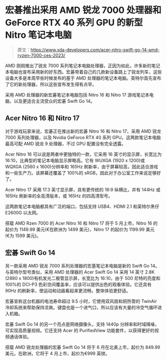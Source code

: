 # 宏碁推出采用 AMD 锐龙 7000 处理器和 GeForce RTX 40 系列 GPU 的新型 Nitro 笔记本电脑

> 原文：<https://www.xda-developers.com/acer-nitro-swift-go-14-amd-ryzen-7000-ces-2023/>

AMD 刚刚推出了锐龙 7000 系列笔记本电脑处理器，正因为如此，许多新的笔记本电脑也宣布采用新的好东西。宏碁带着自己的几款新设备跳上了锐龙列车，这些设备大多是本周早些时候发布的基于 AMD 处理器的笔记本电脑。英特尔首先宣布了它的新处理器，所以这些宣布发生得有点早。

采用 AMD 处理器的新宏碁笔记本电脑包括 Nitro 16 和 Nitro 17 游戏笔记本电脑，以及更适合主流受众的宏碁 Swift Go 14。

## Acer Nitro 16 和 Nitro 17

对于游戏玩家来说，宏碁正在推出新的宏碁 Nitro 16 和 Nitro 17，采用 AMD 锐龙 7000 系列处理器，以及 Nvidia GeForce RTX 40 系列 GPU。这两款笔记本电脑最高可配 AMD 锐龙 9 处理器，不过 GPU 配置没有完全透露。

Acer Nitro 16 可以说是两者中更独特的一款，它采用 16 英寸的显示屏，长宽比为 16:10，比典型的笔记本电脑显示屏略高。它有 WUXGA (1920 x 1200)或 WQXGA (2560 x 1600)分辨率和 165Hz 刷新率，由于屏幕较高，因此适合游戏和一些生产力。该屏幕还覆盖了 100%的 sRGB，因此对于办公室工作来说足够好了。

Acer Nitro 17 采用 17.3 英寸显示屏，具有更传统的 16:9 纵横比，并有 144Hz 或 165Hz 刷新率的全高清版本，或 165Hz 的四高清型号。

这两款笔记本电脑都具有广泛的端口，包括支持 USB4、HDMI 2.1 和英特尔黑仔 E2600G 以太网。

搭载 AMD Rzen 7000 的 Acer Nitro 16 和 Nitro 17 将于 5 月上市，Nitro 16 的起价为 1149.99 美元(€在欧洲为 1499 美元)，Nitro 17 的起价为 1199.99 美元(€为 1599 美元)。

## 宏碁 Swift Go 14

另一款采用 AMD 锐龙 7000 系列处理器的宏基笔记本电脑是新的 Swift Go 14。与英特尔型号类似，采用 AMD 处理器的 Acer Swift Go 14 采用 14 英寸 2.8K (2880 x 1800)有机发光二极管显示屏，长宽比为 16:10，由于 500 尼特的亮度和 100%的 DCI-P3 色彩空间覆盖率，应该可以提供出色的观看体验。它还具有 90Hz 的刷新率，使运动和动画看起来更流畅，整体体验更舒适。

宏碁宣称这台机器的电池寿命超过 9.5 小时，它使用双风扇和铜热管的 TwinAir 冷却系统来帮助保持凉爽。键盘也是一个进气口，所以应该有大量的冷空气循环进入机箱。

宏碁 Swift Go 14 的另一个亮点是网络摄像头，支持 1440p 分辨率和时域降噪，可实现高质量视频。它还支持 Acer 的 PurifiedView 功能套件，以获得更好的视频通话体验。

搭载 AMD 锐龙处理器的宏碁 Swift Go 14 将于 6 月在北美上市，起价为 849.99 美元。在欧洲，它将于 4 月上市，起价为€999 英镑。